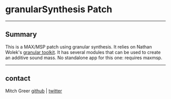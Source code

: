 # granularSynthesis Patch
----
## Summary

This is a MAX/MSP patch using granular synthesis. It relies on Nathan Wolek's [granular toolkit](http://www.lowkeydigitalstudio.com/2007/03/granular-toolkit-v1-49/). It has several modules that can be used to create an additive sound mass. No standalone app for this one: requires maxmsp.

----

## contact
Mitch Greer
[github](http://www.github.com/spaceagecrystal) |
[twitter](http://www.twitter.com/spaceagecrystal)
